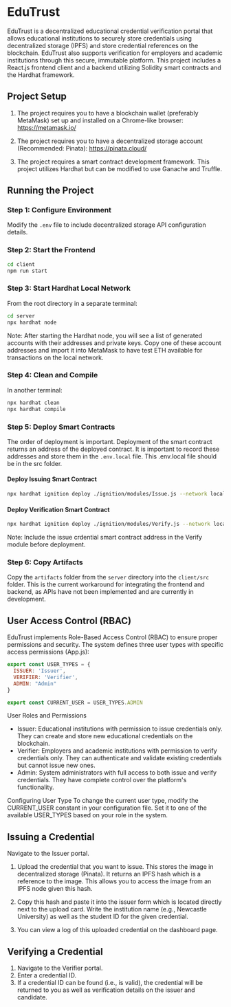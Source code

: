 # EduTrust

EduTrust is a decentralized educational credential verification portal that allows educational institutions to securely store credentials using decentralized storage (IPFS) and store credential references on the blockchain. EduTrust also supports verification for employers and academic institutions through this secure, immutable platform. This project includes a React.js frontend client and a backend utilizing Solidity smart contracts and the Hardhat framework.

## Project Setup

1. The project requires you to have a blockchain wallet (preferably MetaMask) set up and installed on a Chrome-like browser: https://metamask.io/

2. The project requires you to have a decentralized storage account (Recommended: Pinata):
   https://pinata.cloud/

3. The project requires a smart contract development framework. This project utilizes Hardhat but can be modified to use Ganache and Truffle.

## Running the Project

### Step 1: Configure Environment
Modify the `.env` file to include decentralized storage API configuration details.

### Step 2: Start the Frontend
```bash
cd client
npm run start
```

### Step 3: Start Hardhat Local Network
From the root directory in a separate terminal:
```bash
cd server
npx hardhat node
```
Note: After starting the Hardhat node, you will see a list of generated accounts with their addresses and private keys. Copy one of these account addresses and import it into MetaMask to have test ETH available for transactions on the local network.

### Step 4: Clean and Compile
In another terminal:
```bash
npx hardhat clean
npx hardhat compile
```

### Step 5: Deploy Smart Contracts
The order of deployment is important. Deployment of the smart contract returns an address of the deployed contract. It is important to record these addresses and store them in the `.env.local` file. This .env.local file should be in the src folder.

#### Deploy Issuing Smart Contract
```bash
npx hardhat ignition deploy ./ignition/modules/Issue.js --network localhost --reset
```

#### Deploy Verification Smart Contract
```bash
npx hardhat ignition deploy ./ignition/modules/Verify.js --network localhost --reset
```
Note: Include the issue crdential smart contract address in the Verify module before deployment.

### Step 6: Copy Artifacts
Copy the `artifacts` folder from the `server` directory into the `client/src` folder. This is the current workaround for integrating the frontend and backend, as APIs have not been implemented and are currently in development.


## User Access Control (RBAC)

EduTrust implements Role-Based Access Control (RBAC) to ensure proper permissions and security. The system defines three user types with specific access permissions (App.js):

``` javascript
export const USER_TYPES = {
  ISSUER: 'Issuer',
  VERIFIER: 'Verifier',
  ADMIN: "Admin"
}

export const CURRENT_USER = USER_TYPES.ADMIN

```

User Roles and Permissions

* Issuer: Educational institutions with permission to issue credentials only. They can create and store new educational credentials on the blockchain.
* Verifier: Employers and academic institutions with permission to verify credentials only. They can authenticate and validate existing credentials but cannot issue new ones.
* Admin: System administrators with full access to both issue and verify credentials. They have complete control over the platform's functionality.

Configuring User Type
To change the current user type, modify the CURRENT_USER constant in your configuration file. Set it to one of the available USER_TYPES based on your role in the system.

## Issuing a Credential

Navigate to the Issuer portal.
1. Upload the credential that you want to issue. This stores the image in decentralized storage (Pinata). It returns an IPFS hash which is a reference to the image. This allows you to access the image from an IPFS node given this hash.

2. Copy this hash and paste it into the issuer form which is located directly next to the upload card. Write the institution name (e.g., Newcastle University) as well as the student ID for the given credential.

3. You can view a log of this uploaded credential on the dashboard page.

## Verifying a Credential

1. Navigate to the Verifier portal.
2. Enter a credential ID.
3. If a credential ID can be found (i.e., is valid), the credential will be returned to you as well as verification details on the issuer and candidate.